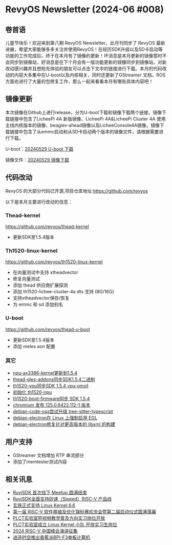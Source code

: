# RevyOS Newsletter (2024-06 #008)

## 卷首语

儿童节快乐！欢迎来到第八期 RevyOS Newsletter，此月刊同步了 RevyOS 最新进展，希望大家能够多多关注并使用RevyOS！在经历SDK升级以及SD卡启动等功能的工作完成后，终于在本月有了镜像的更新！坏消息是本月更新的镜像暂时不会同步到镜像站，好消息是在下个月会有一版功能更新的镜像同步到镜像站，对新改动感兴趣并且想抢先体验的朋友可以点击下文中的链接进行下载。本月的代码改动的内容大多集中在U-boot以及内核相关，同时还更新了GStreamer 文档，ROS方面也进行了大量的包修复工作，那么一起来看看本月有哪些具体内容吧！

## 镜像更新

本次镜像在Github上进行release，分为U-boot下载和镜像下载两个链接，镜像下载链接中包含了LicheePi 4A 新版镜像、LicheePi 4A&LicheePi Cluster 4A 使用主线内核版本的镜像、beaglev-ahead镜像以及LicheeConsole4A镜像。镜像下载链接中包含了从emmc启动和从SD卡启动两个版本的镜像文件，请根据需要进行下载。

U-boot：[20240529 U-boot 下载](https://github.com/revyos/thead-u-boot/actions/runs/9326868005)

镜像文件：[20240529 镜像下载](https://github.com/revyos/mkimg-th1520/releases/tag/20240529)

## 代码改动

RevyOS 的大部分代码已开源,项目仓库地址:https://github.com/revyos

以下是本月主要进行改动的信息：

### Thead-kernel

https://github.com/revyos/thead-kernel

- 更新SDK至1.5.4版本

### Th1520-linux-kernel

https://github.com/revyos/th1520-linux-kernel

- 在向量测试中支持 xtheadvector
- 修复向量测试
- 添加 thead 供应商扩展探测
- 添加 th1520-lichee-cluster-4a dts 支持 (8G/16G)
- 支持xtheadvector保存/恢复
- 为 emmc 和 sd 添加别名

### U-boot

https://github.com/revyos/thead-u-boot

- 更新SDK至1.5.4版本
- 添加 meles aon 配置

### 其它

- [npu-ax3386-kernel更新到1.5.4](https://github.com/revyos/npu-ax3386-kernel/commit/52efadefc675452277cc34056aa5b89fb6e9f3f2)
- [thead-gles-addons同步SDK1.5.4二进制](https://github.com/revyos/thead-gles-addons/commit/8d02e2c3d700660677f5233518776a5f3ce393fb)
- [th1520-vpu同步SDK 1.5.4 vpu-omxil](https://github.com/revyos/th1520-vpu/commit/c700124b155ab1c6ee1495613a3203b5821811a8)
- [初始化 th1520-npu](https://github.com/revyos/th1520-npu/commit/4897d8e568606a6732668d7e571cea4bd6e39505)
- [th1520-boot-firmware同步 SDK 1.5.4](https://github.com/revyos/th1520-boot-firmware/commit/c5ab8185a292907cdea7b7197458c79e1863d826)
- [chromium 发布 125.0.6422.112-1 版本](https://github.com/revyos/chromium/commit/bcb08d226c592fc6da944f55efefc4527486a604)
- [debian-code-oss尝试升级 tree-sitter-typescript](https://github.com/revyos/debian-code-oss/commit/b9cb612e9cd5aeca695b4e5a43944fd9d9906eba)
- [debian-electron在 Linux 上强制启用 EGL](https://github.com/revyos/debian-electron/commit/7657ec9f718486782a6582ebd0025a6bad96bf95)
- [debian-electron修复针对更高版本的 libxml 的构建](https://github.com/revyos/debian-electron/commit/69a9026b57c19e65a6a8984788d3e3fdfd6f313e)

## 用户支持

- GStreamer 文档增加 RTP 串流部分
- 添加了memtester测试内容

## 相关讯息

- [RuyiSDK 首次线下 Meetup 圆满结束](https://mp.weixin.qq.com/s/wHCKdaZLcEyn7CspkIoEmQ)
- [RuyiSDK全面支持矽速（Sipeed）RISC-V 产品线](https://mp.weixin.qq.com/s/O719H4MSKDkBgpt2a7biQw)
- [玄铁正式支持 Linux Kernel 6.6](https://mp.weixin.qq.com/s/PtXXFn-9h9jyBG8skwe3xw)
- [第一届 RISC-V 软件移植及优化锦标赛欢庆会暨第二届启动仪式圆满落幕](https://mp.weixin.qq.com/s/X8e_lnTEQK5jRywef2hlCw)
- [PLCT实验室短视频教学普及方向实习岗位开放](https://mp.weixin.qq.com/s/wOTr6XBcdQjpGXp4ftWooA)
- [PLCT实验室成立 Linux Kernel 小队,开放实习生岗位](https://mp.weixin.qq.com/s/qoAld_Ihk9zX2keVoFZmGA)
- [2024 RISC-V 中国峰会演讲征集](https://mp.weixin.qq.com/s/L1wz2Ibe5ERpz2Y-XGGkMQ)
- [进迭时空推出香蕉派BPI-F3单板计算机](https://www.cnx-software.com/2024/05/10/banana-pi-bpi-f3-sbc-spacemit-k1-octa-core-risc-v-ai-soc/)